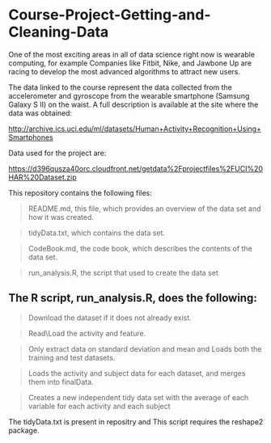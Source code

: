 # Course-Project-Getting-and-Cleaning-Data
One of the most exciting areas in all of data science right now is wearable computing, for example Companies like Fitbit, Nike, and Jawbone Up are racing to develop the most advanced algorithms to attract new users. 

The data linked to the course represent the data collected from the accelerometer and gyroscope from the wearable smartphone (Samsung Galaxy S II) on the waist. A full description is available at the site where the data was obtained:

http://archive.ics.uci.edu/ml/datasets/Human+Activity+Recognition+Using+Smartphones

Data used for the project are:

https://d396qusza40orc.cloudfront.net/getdata%2Fprojectfiles%2FUCI%20HAR%20Dataset.zip

This repository contains the following files:

  > README.md, this file, which provides an overview of the data set and how it was created.
  
  > tidyData.txt, which contains the data set.
  
  > CodeBook.md, the code book, which describes the contents of the data set.
  
  > run_analysis.R, the script that used to create the data set


## The R script, run_analysis.R, does the following:

  > Download the dataset if it does not already exist.
  
  > Read\Load the activity and feature.
  
  > Only extract data on standard deviation and mean and Loads both the training and test datasets.
  
  > Loads the activity and subject data for each dataset, and merges them into finalData.
  
  > Creates a new independent tidy data set with the average of each variable for each activity and each subject


The tidyData.txt is present in repositry and This script requires the reshape2 package.

